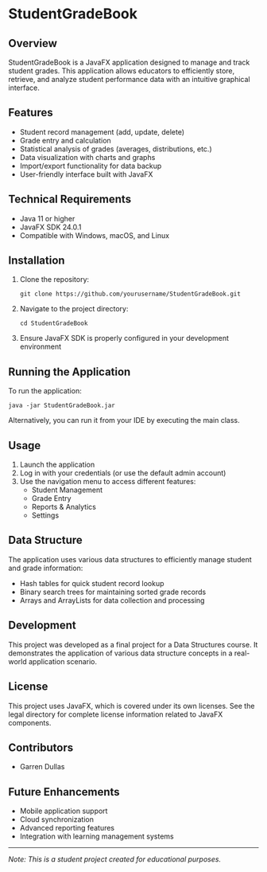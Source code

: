 # StudentGradeBook

## Overview

StudentGradeBook is a JavaFX application designed to manage and track student grades. This application allows educators to efficiently store, retrieve, and analyze student performance data with an intuitive graphical interface.

## Features

- Student record management (add, update, delete)
- Grade entry and calculation
- Statistical analysis of grades (averages, distributions, etc.)
- Data visualization with charts and graphs
- Import/export functionality for data backup
- User-friendly interface built with JavaFX

## Technical Requirements

- Java 11 or higher
- JavaFX SDK 24.0.1
- Compatible with Windows, macOS, and Linux

## Installation

1. Clone the repository:
   ```
   git clone https://github.com/yourusername/StudentGradeBook.git
   ```

2. Navigate to the project directory:
   ```
   cd StudentGradeBook
   ```

3. Ensure JavaFX SDK is properly configured in your development environment

## Running the Application

To run the application:

```
java -jar StudentGradeBook.jar
```

Alternatively, you can run it from your IDE by executing the main class.

## Usage

1. Launch the application
2. Log in with your credentials (or use the default admin account)
3. Use the navigation menu to access different features:
   - Student Management
   - Grade Entry
   - Reports & Analytics
   - Settings

## Data Structure

The application uses various data structures to efficiently manage student and grade information:
- Hash tables for quick student record lookup
- Binary search trees for maintaining sorted grade records
- Arrays and ArrayLists for data collection and processing

## Development

This project was developed as a final project for a Data Structures course. It demonstrates the application of various data structure concepts in a real-world application scenario.

## License

This project uses JavaFX, which is covered under its own licenses. See the legal directory for complete license information related to JavaFX components.

## Contributors

- Garren Dullas

## Future Enhancements

- Mobile application support
- Cloud synchronization
- Advanced reporting features
- Integration with learning management systems

---

*Note: This is a student project created for educational purposes.*